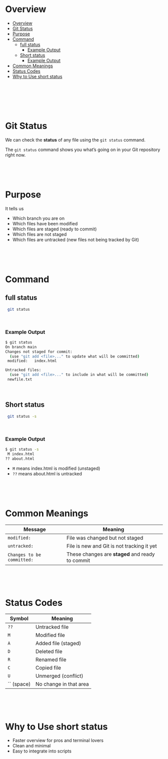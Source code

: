 # Overview

- [Overview](#overview)
- [Git Status](#git-status)
- [Purpose](#purpose)
- [Command](#command)
  - [full status](#full-status)
    - [Example Output](#example-output)
  - [Short status](#short-status)
    - [Example Output](#example-output-1)
- [Common Meanings](#common-meanings)
- [Status Codes](#status-codes)
- [Why to Use short status](#why-to-use-short-status)

&nbsp;

&nbsp;

&nbsp;

# Git Status

We can check the **status** of any file using the `git status` command.

The `git status` command shows you what’s going on in your Git repository right now.

&nbsp;

&nbsp;

# Purpose

It tells us

- Which branch you are on
- Which files have been modified
- Which files are staged (ready to commit)
- Which files are not staged
- Which files are untracked (new files not being tracked by Git)

&nbsp;

&nbsp;

# Command

## full status

```bash
 git status
```

&nbsp;

### Example Output

```bash
$ git status
On branch main
Changes not staged for commit:
  (use "git add <file>..." to update what will be committed)
 modified:   index.html

Untracked files:
  (use "git add <file>..." to include in what will be committed)
 newfile.txt
```

&nbsp;

## Short status

```bash
 git status -s
```

&nbsp;

### Example Output

```bash
$ git status -s
 M index.html
?? about.html
```

- `M` means index.html is modified (unstaged)
- `??` means about.html is untracked

&nbsp;

&nbsp;

# Common Meanings

| Message                    | Meaning                                          |
| -------------------------- | ------------------------------------------------ |
| `modified:`                | File was changed but not staged                  |
| `untracked:`               | File is new and Git is not tracking it yet       |
| `Changes to be committed:` | These changes are **staged** and ready to commit |

&nbsp;

&nbsp;

# Status Codes

| Symbol      | Meaning                |
| ----------- | ---------------------- |
| `??`        | Untracked file         |
| `M`         | Modified file          |
| `A`         | Added file (staged)    |
| `D`         | Deleted file           |
| `R`         | Renamed file           |
| `C`         | Copied file            |
| `U`         | Unmerged (conflict)    |
| `` (space) | No change in that area |

&nbsp;

&nbsp;

# Why to Use short status

- Faster overview for pros and terminal lovers
- Clean and minimal
- Easy to integrate into scripts

&nbsp;

&nbsp;
